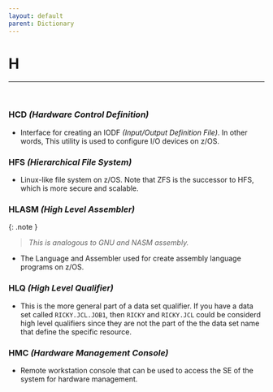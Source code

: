 ```yaml
---
layout: default
parent: Dictionary
---
```


# H

<hr>
&nbsp;

### HCD *(Hardware Control Definition)*
* Interface for creating an IODF *(Input/Output Definition File)*. In other words, This utility is used to configure I/O devices on z/OS.

### HFS *(Hierarchical File System)*
* Linux-like file system on z/OS. Note that ZFS is the successor to HFS, which is more secure and scalable.

### HLASM *(High Level Assembler)*

{: .note }
> _This is analogous to GNU and NASM assembly._

* The Language and Assembler used for create assembly language programs on z/OS.

### HLQ *(High Level Qualifier)*
* This is the more general part of a data set qualifier. If you have a data set called `RICKY.JCL.JOB1`, then `RICKY` and `RICKY.JCL` could be considerd high level qualifiers since they are not the part of the the data set name that define the specific resource.

### HMC *(Hardware Management Console)*
* Remote workstation console that can be used to access the SE of the system for hardware management.
